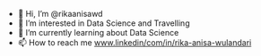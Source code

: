 - 👋 Hi, I’m @rikaanisawd
- 👀 I’m interested in Data Science and Travelling
- 🌱 I’m currently learning about Data Science
- 📫 How to reach me www.linkedin/com/in/rika-anisa-wulandari

<!---
rikaanisawd/rikaanisawd is a ✨ special ✨ repository because its `README.md` (this file) appears on your GitHub profile.
You can click the Preview link to take a look at your changes.
--->
